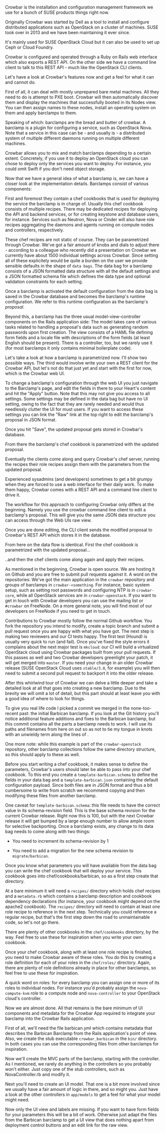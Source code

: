 

Crowbar is the installation and configuration management framework we use for a
bunch of SUSE products things right now.

Originally Crowbar was started by Dell as a tool to install and configure
distributed applications such as OpenStack on a cluster of machines. SUSE took
over in 2013 and we have been maintaining it ever since.

It's mainly used for SUSE OpenStack Cloud but it can also be used to set up
Ceph or Cloud Foundry.

Crowbar is configured and operated through a Ruby on Rails web interface which
also exports a REST API. On the other side we have a command line client to
talk to this REST API - much like the OpenStack CLI clients.




Let's have a look at Crowbar's features now and get a feel for what it can and
cannot do.

First of all, it can deal with mostly unprepared bare metal machines. All they
need to do is attempt to PXE boot. Crowbar will then automatically discover
them and display the machines that successfully booted in its Nodes view. You
can then assign names to these nodes, install an operating system on them and
apply barclamps to them.

Speaking of which: barclamps are the bread and butter of crowbar. A barclamp
is a plugin for configuring a service, such as OpenStack Nova. Note that a
service in this case can be - and usually is - a distributed system of multiple
different daemons running on multiple different machines.

Crowbar allows you to mix and match barclamps depending to a certain extent.
Concretely, if you use it to deploy an OpenStack cloud you can chose to deploy
only the services you want to deploy. For instance, you could omit Swift if you
don't need object storage.




Now that we have a general idea of what a barclamp is, we can have a closer
look at the implementation details. Barclamps consist of various components:

First and foremost they contain a chef cookbooks that is used for deploying the
service the barclamp is in charge of. Usually this chef cookbook consists of
multiple recipes. There may be dedicated recipes for deploying the API and
backend services, or for creating keystone and database users, for instance.
Services such as Neutron, Nova or Cinder will also have role recipes
aggregating the daemons and agents running on compute nodes and controllers,
respectively.

These chef recipes are not static of course. They can be parametrized through
Crowbar. We've got a fair amount of knobs and dials to adjust there - according
to a colleague who recently did a presentation on Crowbar we currently have
about 1500 individual settings across Crowbar. Since setting all of these
explicitely would be quite a burden on the user we provide sensible defaults in
the shape of `data bags`. The data bag for a barclamp consists of a JSON
formatted data structure with all the default settings and a JSON formatted
schema file which defines the data type and optional validation constraints for
each setting. 

Once a barclamp is activated the default configuration from the data bag is
saved in the Crowbar database and becomes the barclamp's runtime configuration.
We refer to this runtime configuration as the barclamp's *proposal*.

Beyond this, a barclamp has the three usual model-view-controller components on
the Rails application side: The model takes care of various tasks related to
handling a proposal's data such as generating random passwords upon first
creation. The view consists of a HAML file defining form fields and a locale
file with descriptions of the form fields (at least English should be present).
There is a controller, too, but we rarely use it (for most barclamps it only
contains minimal boilerplate code).




Let's take a look at how a barclamp is parametrized now. I'll show two possible
ways. The third would involve write your own a REST client for the Crowbar API,
but let's not do that just yet and start with the first for now, which is the
Crowbar web UI.




To change a barclamp's configuration through the web UI you just navigate to
the Barclamp's page, and edit the fields in there to your Heart's content and
hit the "Apply" button. Note that this may not give you access to all settings.
Some settings may be defined in the data bag but have no UI setting, owing to
the fact that they are rarely needed and would thus needlessly clutter the UI
for must users. If you want to access these settings you can link the "Raw"
link at the top right to edit the barclamp's proposal in JSON format.




Once you hit "Save", the updated proposal gets stored in Crowbar's database.




From there the barclamp's chef cookbook is parametrized with the updated
proposal.




Eventually the clients come along and query Crowbar's chef server, running the
recipes their role recipes assign them with the parameters from the updated
proposal.




Experienced sysadmins (and developers) sometimes to get a bit grumpy when they
are forced to use a web interface for their daily work. To make them happy,
Crowbar comes with a REST API and a command line client to drive it.




The workflow for this approach to configuring Crowbar only differs at the
beginning. Namely you use the crowbar command line client to edit a barclamp's
proposal. This will give you the same JSON data structure you can access
through the Web UIs raw view.




Once you are done editing, the CLI client sends the modified proposal to
Crowbar's REST API which stores it in the database.




From here on the data flow is identical. First the chef cookbook is
parametrized with the updated proposal...




..and then the chef clients come along again and apply their recipes.




As mentioned in the beginning, Crowbar is open source. We are hosting it on
Github and you are free to submit pull requests against it. A word on the
repositories: We've got the main application in the `crowbar` repository and
groups of barclamps in `crowbar-<something`. For instance, basic system setup,
such as setting root passwords and configuring NTP is in `crowbar-core`, while
all OpenStack services are in `crowbar-openstack`. If you want to get in touch
with Crowbar developers you can use the mailing list or `#crowbar` on FreeNode.
On a more general note, you will find most of our developers on FreeNode if you
need to get in touch.




Contributions to Crowbar mostly follow the normal Github workflow. You fork the
repository you intend to modify, create a topic branch and submit a pull
request once you are happy with what you have got. The next step is making two
reviewers and our CI tests happy. The first test (Hound) is usually very quick
to run (and fail). Once you've fixed the style errors it complains about the
next major test is `mkcloud`: our CI will build a virtualized OpenStack cloud
using Crowbar packages built from your pull requests. If this passes as well
and two Crowbar developers greenlight your patch, it will get merged into
`master`. If you need your change in an older Crowbar release (SUSE OpenStack
Cloud uses `stable/3.0`, for example) you will then need to submit a second
pull request to backport it into the older release.




After this whirlwind tour of Crowbar we can delve a little deeper and take a
detailed look at all that goes into creating a new barclamp. Due to the brevity
we will omit a lot of detail, but this part should at least leave you with a
good idea of where to look for things.




To give you real life code I picked a commit we merged in the none-too-recent
past: the initial Barbican barclamp. If you look at the Git history you'll
notice additional feature additions and fixes to the Barbican barclamp, but
this commit contains all the parts a barclamp needs to work. I will use its
paths and filenames from here on out so as not to tie my tongue in knots with
an unwieldy term along the lines of <insert-your-barclamp-name-here>.

One more note: while this example is part of the `crowbar-openstack`
repository, other barclamp collections follow the same directory structure, so
this should apply to these as well.




Before you start writing a chef cookbook, it makes sense to define the
parameters, Crowbar's users should later be able to pass into your chef
cookbook. To this end you create a `template-barbican.schema` to define the
fields in your data bag and a `template-barbican.json` containing the default
configuration payload. Since both files are in JSON format and thus a bit
cumbersome to write from scratch we recommend copying and then modifying these
files from another barclamp.

One caveat for `template-barbican.schema`: this file needs to have the correct
value in its schema-revision field. This is the base schema revision for the
current Crowbar release. Right now this is 100, but with the next Crowbar
release it will get bumped by a large enough number to allow ample room for
selective backporting. Once a barclamp exists, any change to its data bag needs
to come along with two things:

* You need to increment its schema-revision by 1

* You need to add a migration for the new schema revision to
  `migrate/barbican`.




Once you know what parameters you will have available from the data bag you can
write the chef cookbook that will deploy your service. This cookbook goes into
chef/cookbooks/barbican, so as a first step create that directory.

At a bare minimum it will need a `recipes/` directory which holds chef recipes
and a `metadata.rb` which contains a barclamp description and cookbook
dependency declarations (for instance, your cookbook might depend on the
apache2 cookbook). The `recipes/` directory will need to contain at least one
role recipe to reference in the next step. Technically you could reference a
regular recipe, but that's the first step down the road to unmaintainable code,
so let's not go there.

There are plenty of other cookbooks in the `chef/cookbooks` directory, by the
way. Feel free to use these for inspiration when you write your own cookbook.




Once your chef cookbook, along with at least one role recipe is finished, you
need to make Crowbar aware of these roles. You do this by creating a role
definition for each of your roles in the `chef/roles/` directory. Again, there
are plenty of role definitions already in place for other barclamps, so feel
free to use these for inspiration.

A quick word on roles: for every barclamp you can assign one or more of its
roles to individual nodes. For instance you'd probably assign the
`nova-compute-kvm` role to a compute node and `nova-controller` to your
OpenStack cloud's controller.




Now we are almost done. All that remains is the bare minimum of UI components
and metadata for the Crowbar App required to integrate your barclamp into the
Crowbar Rails application.

First of all, we'll need the file barbican.yml which contains metadata that
describes the Barbican Barclamp from the Rails application's point of view.
Also, we create the stub executable `crowbar_barbican` in the `bin/` directory.
In both cases you can use the corresponding files from other barclamps for
inspiration.

Now we'll create the MVC parts of the barclamp, starting with the controller.
As I mentioned, we rarely do anything in the controllers so you probably won't
either. Just copy one of the stub controllers, such as NovaController.rb and
modify it.

Next you'll need to create an UI model. That one is a bit more involved since
we usually have a fair amount of logic in there, and so might you. Just have a
look at the other controllers in `app/models` to get a feel for what your model
might need.

Now only the UI view and labels are missing. If you want to have form fields
for your parameters this will be a bit of work. Otherwise just adapt the files
from the Barbican barclamp to get a UI view that does nothing apart from
deployment control buttons and an edit link for the raw view.


